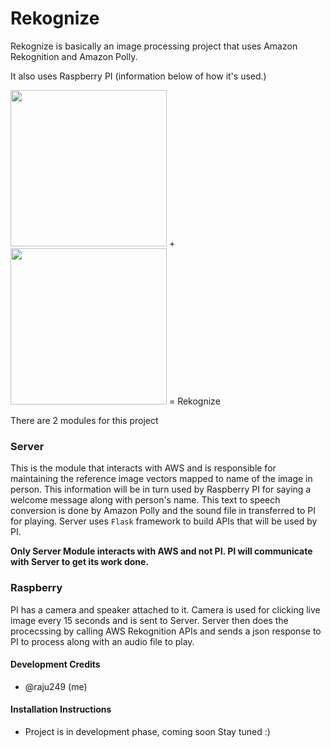 # Rekognize

Rekognize is basically an image processing project that uses Amazon Rekognition and Amazon Polly.

It also uses Raspberry PI (information below of how it's used.)

<img src="http://core0.staticworld.net/images/article/2015/02/raspberry-pi-2-angle-100569133-orig.png" width="250"> + 
<img src="https://upload.wikimedia.org/wikipedia/commons/thumb/5/5c/AWS_Simple_Icons_AWS_Cloud.svg/2000px-AWS_Simple_Icons_AWS_Cloud.svg.png" width="250"> = Rekognize

There are 2 modules for this project

### Server

This is the module that interacts with AWS and is responsible for maintaining the reference image vectors mapped to name of the image in person.
This information will be in turn used by Raspberry PI for saying a welcome message along with person's name. This text to speech conversion is done by Amazon Polly and the sound file in transferred to PI for playing. Server uses `Flask` framework to build APIs that will be used by PI.

**Only Server Module interacts with AWS and not PI. PI will communicate with Server to get its work done.**

### Raspberry

PI has a camera and speaker attached to it. Camera is used for clicking live image every 15 seconds and is sent to Server. Server then does the procecssing by calling AWS Rekognition APIs and sends a json response to PI to process along with an audio file to play.

#### Development Credits

* @raju249 (me)

#### Installation Instructions

* Project is in development phase, coming soon Stay tuned :)

